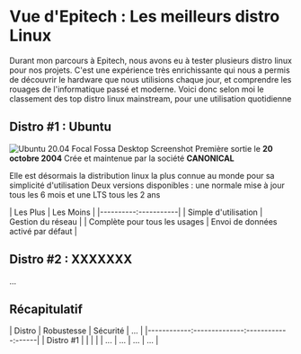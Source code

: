 # Vue d'Epitech : Les meilleurs distro Linux

Durant mon parcours à Epitech, nous avons eu à tester plusieurs distro linux pour nos projets.
C'est une expérience très enrichissante qui nous a permis de découvrir le hardware que nous utilisions chaque jour, et comprendre les rouages de l'informatique passé et moderne.
Voici donc selon moi le classement des top distro linux mainstream, pour une utilisation quotidienne


## Distro #1 : Ubuntu

![Ubuntu 20.04 Focal Fossa Desktop Screenshot](https://upload.wikimedia.org/wikipedia/commons/2/21/Desktop_Ubuntu_20.04.png "Ubuntu 20.04 Focal Fossa")
Première sortie le **20 octobre 2004**
Crée et maintenue par la société **CANONICAL**

Elle est désormais la distribution linux la plus connue au monde pour sa simplicité d'utilisation
Deux versions disponibles : une normale mise à jour tous les 6 mois et une LTS tous les 2 ans

| Les Plus | Les Moins |
|----------:-----------|
| Simple d'utilisation | Gestion du réseau |
| Complète pour tous les usages | Envoi de données activé par défaut |


## Distro #2 : XXXXXXX

...

## Récapitulatif

|   Distro   |  Robustesse  |  Sécurité  | ...  | 
|------------:--------------:------------:------|
| Distro #1  |              |            |      |
|    ...     |    ...       |    ...     |  ... |
